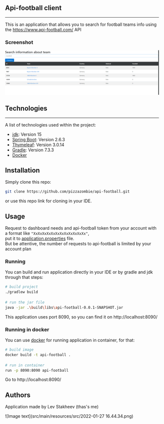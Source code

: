 ## Api-football client
***
This is an application that allows you to search for football teams info 
using the https://www.api-football.com/ API
### Screenshot
![Image text](src/main/resources/src/homepage.png)

## Technologies
***
A list of technologies used within the project:
* [jdk](https://www.oracle.com/java/technologies/javase/jdk15-archive-downloads.html): Version 15
* [Spring Boot](https://spring.io/projects/spring-boot): Version 2.6.3
* [Thymeleaf](https://www.thymeleaf.org/): Version 3.0.14
* [Gradle](https://gradle.org/): Version 7.3.3
* [Docker](https://www.docker.com/)
## Installation
Simply clone this repo:
```bash
git clone https://github.com/pizzazombie/api-football.git
```
or use this repo link for cloning in your IDE.

## Usage
Request to dashboard needs and api-football token from your account with a format like ``"XxXxXxXxXxXxXxXxXxXxXxXx"``,  
put it to [application.properties](src/main/resources/application.properties) file.  
But be attentive, the number of requests to api-football is limited by your account plan
### Running 
You can build and run application directly in your IDE or by gradle and jdk through that steps:

```bash
# build project
./gradlew build

# run the jar file
java -jar .\build\libs\api-football-0.0.1-SNAPSHOT.jar
```
This application uses port 8090, so you can find it on http://localhost:8090/

### Running in docker

You can use [docker](https://www.docker.com/) for running application in container, for that:
```bash
# build image
docker build -t api-football .

# run in container
run -p 8090:8090 api-football
```
Go to http://localhost:8090/

## Authors
Application made by Lev Stakheev (thas's me)   

![Image text](src/main/resources/src/2022-01-27 16.44.34.png)